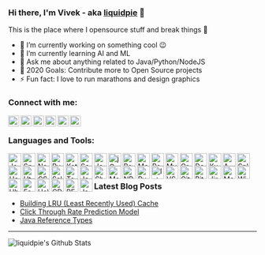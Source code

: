 ### Hi there, I'm Vivek - aka [liquidpie][website] 👋
This is the place where I opensource stuff and break things :rofl:

- 🔭 I’m currently working on something cool :wink:
- 🌱 I’m currently learning AI and ML
- 💬 Ask me about anything related to Java/Python/NodeJS
- 🥅 2020 Goals: Contribute more to Open Source projects
- ⚡ Fun fact: I love to run marathons and design graphics 


### Connect with me:

[<img align="left" alt="vivekjaiswal.me" width="22px" src="https://img.icons8.com/ios/50/000000/share-2.png" />][website]
[<img align="left" alt="liquidpie | Stackoverflow" width="22px" src="https://img.icons8.com/ios/50/000000/stackoverflow.png" />][stackoverflow]
[<img align="left" alt="liquidpie | Twitter" width="22px" src="https://img.icons8.com/ios/50/000000/twitter.png" />][twitter]
[<img align="left" alt="liquidpie | LinkedIn" width="22px" src="https://img.icons8.com/ios/50/000000/linkedin.png" />][linkedin]
[<img align="left" alt="liquidpie | Quora" width="22px" src="https://img.icons8.com/windows/32/000000/quora.png" />][quora]
[<img align="left" alt="liquidpie | Medium" width="22px" src="https://img.icons8.com/ios/50/000000/medium-logo.png" />][medium]

<br />

### Languages and Tools:

[<img align="left" alt="Java" width="26px" src="https://img.icons8.com/dusk/64/000000/java-coffee-cup-logo.png" />][website]
[<img align="left" alt="Spring" width="26px" src="https://img.icons8.com/color/48/000000/spring-logo.png" />][website]
[<img align="left" alt="NodeJS" width="26px" src="https://img.icons8.com/color/48/000000/nodejs.png" />][website]
[<img align="left" alt="Pyhton" width="26px" src="https://img.icons8.com/color/48/000000/python.png" />][website]
[<img align="left" alt="Kotlin" width="26px" src="https://img.icons8.com/color/48/000000/kotlin.png" />][website]
[<img align="left" alt="Scala" width="26px" src="https://img.icons8.com/dusk/64/000000/scala.png" />][website]
[<img align="left" alt="Javascript" width="26px" src="https://img.icons8.com/color/48/000000/javascript.png" />][website]
[<img align="left" alt="jQuery" width="26px" src="https://img.icons8.com/ios-filled/50/000000/jquery.png" />][website]
[<img align="left" alt="PostgreSQL" width="26px" src="https://img.icons8.com/color/48/000000/postgreesql.png" />][website]
[<img align="left" alt="MongoDB" width="26px" src="https://img.icons8.com/color/48/000000/mongodb.png" />][website]
[<img align="left" alt="Redis" width="26px" src="https://img.icons8.com/color/48/000000/redis.png" />][website]
[<img align="left" alt="MySQL" width="26px" src="https://img.icons8.com/office/80/000000/mysql.png" />][website]
[<img align="left" alt="GraphQL" width="26px" src="https://img.icons8.com/color/48/000000/graphql.png" />][website]
[<img align="left" alt="Docker" width="26px" src="https://img.icons8.com/color/48/000000/docker.png" />][website]
[<img align="left" alt="Kubernetes" width="26px" src="https://img.icons8.com/color/48/000000/kubernetes.png" />][website]
[<img align="left" alt="AWS" width="26px" src="https://img.icons8.com/color/48/000000/amazon-web-services.png" />][website]
[<img align="left" alt="Splunk" width="26px" src="https://img.icons8.com/color/48/000000/splunk.png" />][website]
[<img align="left" alt="Heroku" width="26px" src="https://img.icons8.com/color/48/000000/heroku.png" />][website]
[<img align="left" alt="Html5" width="26px" src="https://img.icons8.com/color/48/000000/html-5.png" />][website]
[<img align="left" alt="CSS3" width="26px" src="https://img.icons8.com/dusk/48/000000/css3.png" />][website]
[<img align="left" alt="Salesforce" width="26px" src="https://img.icons8.com/color/48/000000/salesforce.png" />][website]
[<img align="left" alt="Tomcat" width="26px" src="https://img.icons8.com/color/48/000000/tomcat.png" />][website]
[<img align="left" alt="Jenkins" width="26px" src="https://img.icons8.com/color/48/000000/jenkins.png" />][website]
[<img align="left" alt="Shell" width="26px" src="https://img.icons8.com/fluent/48/000000/console.png" />][website]
[<img align="left" alt="Matlab" width="26px" src="https://img.icons8.com/nolan/64/matlab.png" />][website]
[<img align="left" alt="NPM" width="26px" src="https://img.icons8.com/color/48/000000/npm.png" />][website]
[<img align="left" alt="PyCharm" width="26px" src="https://img.icons8.com/color/48/000000/pycharm.png" />][website]
[<img align="left" alt="IntelliJ" width="26px" src="https://img.icons8.com/color/48/000000/intellij-idea.png" />][website]
[<img align="left" alt="VS Code" width="26px" src="https://img.icons8.com/fluent/48/000000/visual-studio-code-2019.png" />][website]
[<img align="left" alt="Git" width="26px" src="https://img.icons8.com/color/48/000000/git.png" />][website]
[<img align="left" alt="Bitbucket" width="26px" src="https://img.icons8.com/color/48/000000/bitbucket.png" />][website]
[<img align="left" alt="Jira" width="26px" src="https://img.icons8.com/color/48/000000/jira.png" />][website]
[<img align="left" alt="MacOS" width="26px" src="https://img.icons8.com/color/48/000000/mac-logo.png" />][website]
[<img align="left" alt="Windows" width="26px" src="https://img.icons8.com/color/48/000000/windows-10.png" />][website]
[<img align="left" alt="Ubuntu" width="26px" src="https://img.icons8.com/color/48/000000/ubuntu--v1.png" />][website]
[<img align="left" alt="Fedora" width="26px" src="https://img.icons8.com/windows/50/000000/fedora.png" />][website]
[<img align="left" alt="Helm" width="26px" src="https://img.icons8.com/ultraviolet/24/000000/ship-wheel.png" />][website]
[<img align="left" alt="CD" width="26px" src="https://img.icons8.com/color/48/000000/deployment.png" />][website]
[<img align="left" alt="REST" width="26px" src="https://img.icons8.com/color/48/000000/api-settings.png" />][website]
[<img align="left" alt="Json" width="26px" src="https://img.icons8.com/nolan/48/json.png" />][website]


<br />
<br />


### Latest Blog Posts
<!-- BLOG-POST-LIST:START -->
- [Building LRU (Least Recently Used) Cache](https://www.vivekjaiswal.me/2018/Building-LRU-Least-Recently-Used-Cache)
- [Click Through Rate Prediction Model](https://www.vivekjaiswal.me/2018/Click-Through-Rate-Prediction-Model)
- [Java Reference Types](https://www.vivekjaiswal.me/2018/Java-Reference-Types/)
<!-- BLOG-POST-LIST:END -->

---

<img align="left" alt="liquidpie's Github Stats" src="https://github-readme-stats.vercel.app/api?username=liquidpie&show_icons=true&hide_border=true&include_all_commits=true&count_private=true&theme=onedark" />


[website]: https://vivekjaiswal.me
[twitter]: https://twitter.com/vivekjaiswal22
[linkedin]: https://linkedin.com/in/vivek223
[quora]: https://www.quora.com/profile/Vivek-Jaiswal-13
[medium]: https://medium.com/@liquidpie
[stackoverflow]: https://stackoverflow.com/users/2596827/liquidpie?tab=profile
